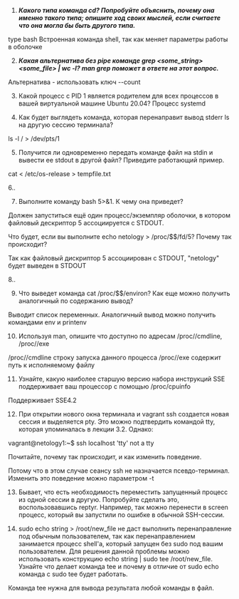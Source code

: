 1. _**Какого типа команда cd? Попробуйте объяснить, почему она именно такого типа; опишите ход своих мыслей, если считаете что она могла бы быть другого типа.**_

type bash
Встроенная команда shell, так как меняет параметры работы в оболочке 




2. _**Какая альтернатива без pipe команде grep <some_string> <some_file> | wc -l? man grep поможет в ответе на этот вопрос.**_


Альтернатива - использовать ключ --сount 




3. Какой процесс с PID 1 является родителем для всех процессов в вашей виртуальной машине Ubuntu 20.04?
Процесс systemd


4. Как будет выглядеть команда, которая перенаправит вывод stderr ls на другую сессию терминала?

ls -l / > /dev/pts/1

5. Получится ли одновременно передать команде файл на stdin и вывести ее stdout в другой файл? Приведите работающий пример.

 cat < /etc/os-release > tempfile.txt

6..

7. Выполните команду bash 5>&1. К чему она приведет? 

Должен запуститься ещё один процесс/экземпляр оболочки, в котором файловый дескриптор 5 ассоциируется с STDOUT. 

Что будет, если вы выполните echo netology > /proc/$$/fd/5? Почему так происходит?

Так как файловый дискриптор 5 ассоциирован с STDOUT, "netology" будет выведен в STDOUT

8..

9. Что выведет команда cat /proc/$$/environ? Как еще можно получить аналогичный по содержанию вывод?

Выводит список переменных. Аналогичный вывод можно получить командами env и printenv

10. Используя man, опишите что доступно по адресам /proc/<PID>/cmdline, /proc/<PID>/exe


/proc/<PID>/cmdline  строку запуска данного процесса
/proc/<PID>/exe  содержит путь к исполняемому файлу

11. Узнайте, какую наиболее старшую версию набора инструкций SSE поддерживает ваш процессор с помощью /proc/cpuinfo

Поддерживает SSE4.2

12. При открытии нового окна терминала и vagrant ssh создается новая сессия и выделяется pty. Это можно подтвердить командой tty, которая упоминалась в лекции 3.2. Однако:

vagrant@netology1:~$ ssh localhost 'tty'
not a tty

Почитайте, почему так происходит, и как изменить поведение.


Потому что в этом случае сеансу ssh не назначается псевдо-терминал. Изменить это поведение можно параметром -t 


13. Бывает, что есть необходимость переместить запущенный процесс из одной сессии в другую. Попробуйте сделать это, воспользовавшись reptyr. Например, так можно перенести в screen процесс, который вы запустили по ошибке в обычной SSH-сессии.



14. sudo echo string > /root/new_file не даст выполнить перенаправление под обычным пользователем, так как перенаправлением занимается процесс shell'а, который запущен без sudo под вашим пользователем. Для решения данной проблемы можно использовать конструкцию echo string | sudo tee /root/new_file. Узнайте что делает команда tee и почему в отличие от sudo echo команда с sudo tee будет работать.

Команда tee нужна для вывода результата любой команды в файл.